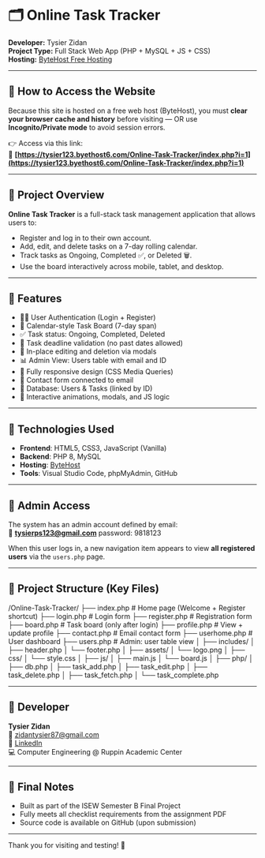 # 🗂️ Online Task Tracker

**Developer:** Tysier Zidan  
**Project Type:** Full Stack Web App (PHP + MySQL + JS + CSS)  
**Hosting:** [ByteHost Free Hosting](https://tysier123.byethost6.com/Online-Task-Tracker/index.php?i=1)

---

## 🔗 How to Access the Website

Because this site is hosted on a free web host (ByteHost), you must **clear your browser cache and history** before visiting — OR use **Incognito/Private mode** to avoid session errors.

👉 Access via this link:  
🔗 **[https://tysier123.byethost6.com/Online-Task-Tracker/index.php?i=1](https://tysier123.byethost6.com/Online-Task-Tracker/index.php?i=1)**

---

## 🧠 Project Overview

**Online Task Tracker** is a full-stack task management application that allows users to:

- Register and log in to their own account.
- Add, edit, and delete tasks on a 7-day rolling calendar.
- Track tasks as Ongoing, Completed ✅, or Deleted 🗑️.
- Use the board interactively across mobile, tablet, and desktop.

---

## 🌟 Features

- 🧑‍💻 User Authentication (Login + Register)
- 📅 Calendar-style Task Board (7-day span)
- ✅ Task status: Ongoing, Completed, Deleted
- 🧠 Task deadline validation (no past dates allowed)
- 📝 In-place editing and deletion via modals
- 📊 Admin View: Users table with email and ID
- 📱 Fully responsive design (CSS Media Queries)
- 📩 Contact form connected to email
- 📂 Database: Users & Tasks (linked by ID)
- 📎 Interactive animations, modals, and JS logic

---

## 🧱 Technologies Used

- **Frontend**: HTML5, CSS3, JavaScript (Vanilla)
- **Backend**: PHP 8, MySQL
- **Hosting**: [ByteHost](https://byet.host/)
- **Tools**: Visual Studio Code, phpMyAdmin, GitHub

---

## 🔐 Admin Access

The system has an admin account defined by email:  
📧 **tysierps123@gmail.com**
password: 9818123

When this user logs in, a new navigation item appears to view **all registered users** via the `users.php` page.

---

## 📂 Project Structure (Key Files)

/Online-Task-Tracker/
├── index.php           # Home page (Welcome + Register shortcut)
├── login.php           # Login form
├── register.php        # Registration form
├── board.php           # Task board (only after login)
├── profile.php         # View + update profile
├── contact.php         # Email contact form
├── userhome.php        # User dashboard
├── users.php           # Admin: user table view
│
├── includes/
│   ├── header.php
│   └── footer.php
│
├── assets/
│   └── logo.png
│
├── css/
│   └── style.css
│
├── js/
│   ├── main.js
│   └── board.js
│
├── php/
│   ├── db.php
│   ├── task_add.php
│   ├── task_edit.php
│   ├── task_delete.php
│   ├── task_fetch.php
│   └── task_complete.php



---

## 📝 Developer

**Tysier Zidan**  
📧 zidantysier87@gmail.com  
🔗 [LinkedIn](https://www.linkedin.com/in/tysier-zidan-bb1565331)  
💻 Computer Engineering @ Ruppin Academic Center

---

## 📌 Final Notes

- Built as part of the ISEW Semester B Final Project
- Fully meets all checklist requirements from the assignment PDF
- Source code is available on GitHub (upon submission)

---

Thank you for visiting and testing! 🚀
